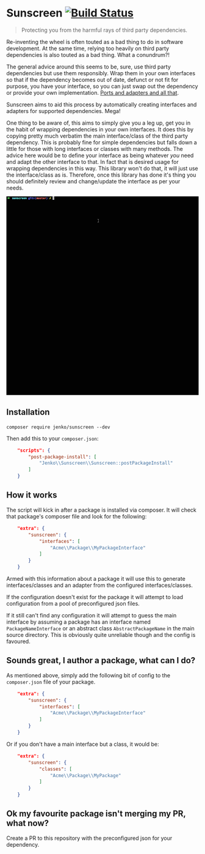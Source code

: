 # Sunscreen [![Build Status](https://travis-ci.org/jenkoian/sunscreen.svg?branch=master)](https://travis-ci.org/jenkoian/sunscreen)

> Protecting you from the harmful rays of third party dependencies.

Re-inventing the wheel is often touted as a bad thing to do in software development. At the same time, relying too heavily
on third party dependencies is also touted as a bad thing. What a conundrum?!

The general advice around this seems to be, sure, use third party dependencies but use them responsibly. Wrap them in your
own interfaces so that if the dependency becomes out of date, defunct or not fit for purpose, you have your interface, so
you can just swap out the dependency or provide your own implementation. [Ports and adapters and all that](http://alistair.cockburn.us/Hexagonal+architecture).

Sunscreen aims to aid this process by automatically creating interfaces and adapters for supported dependencies. Mega!

One thing to be aware of, this aims to simply give you a leg up, get you in the habit of wrapping dependencies in your
own interfaces. It does this by copying pretty much verbatim the main interface/class of the third party dependency. This 
is probably fine for simple dependencies but falls down a little for those with long interfaces or classes with many methods.
The advice here would be to define your interface as being whatever *you* need and adapt the other interface to that.  In
fact that is desired usage for wrapping dependencies in this way. This library won't do that, it will just use the interface/class 
as is. Therefore, once this library has done it's thing you should definitely review and change/update the interface as per your needs.

![Sunscreen in action](sunscreen.gif)

## Installation

```
composer require jenko/sunscreen --dev
```

Then add this to your `composer.json`:

```json
    "scripts": {
        "post-package-install": [
            "Jenko\\Sunscreen\\Sunscreen::postPackageInstall"
        ]
    }
```

## How it works

The script will kick in after a package is installed via composer. It will check that package's composer file and look for 
the following:

```json
    "extra": {
        "sunscreen": {
            "interfaces": [
                "Acme\\Package\\MyPackageInterface"
            ]
        }
    }
```

Armed with this information about a package it will use this to generate interfaces/classes and an adapter from the configured
interfaces/classes.

If the configuration doesn't exist for the package it will attempt to load configuration from a pool of preconfigured json files.

If it still can't find any configuration it will attempt to guess the main interface by assuming a package has an interface named
`PackageNameInterface` or an abstract class `AbstractPackageName` in the main source directory. 
This is obviously quite unreliable though and the config is favoured.

## Sounds great, I author a package, what can I do?

As mentioned above, simply add the following bit of config to the `composer.json` file of your package.

```json
    "extra": {
        "sunscreen": {
            "interfaces": [
                "Acme\\Package\\MyPackageInterface"
            ]
        }
    }
```

Or if you don't have a main interface but a class, it would be:

```json
    "extra": {
        "sunscreen": {
            "classes": [
                "Acme\\Package\\MyPackage"
            ]
        }
    }
```

## Ok my favourite package isn't merging my PR, what now?

Create a PR to this repository with the preconfigured json for your dependency.
